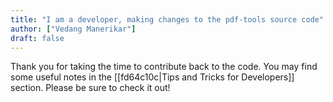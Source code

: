 ```yaml
---
title: "I am a developer, making changes to the pdf-tools source code"
author: ["Vedang Manerikar"]
draft: false
---
```


Thank you for taking the time to contribute back to the code. You may find some useful notes in the [[fd64c10c|Tips and Tricks for Developers]] section. Please be sure to check it out!
